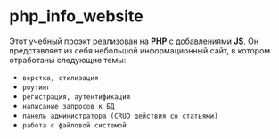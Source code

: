 # php_info_website

Этот учебный проэкт реализован на __PHP__ с добавлениями __JS__.
Он представляет из себя небольшой информационный сайт, в котором отработаны следующие темы:
- ```верстка, стилизация``` 
- ```роутинг```
- ```регистрация, аутентификация```
- ```написание запросов к БД```
- ```панель администратора (CRUD действия со статьями)```
- ```работа с файловой системой```